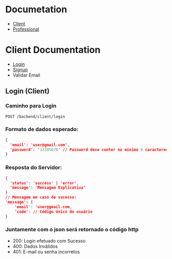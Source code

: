 # Documetation
- [Client](#client-documentation)
- [Professional](#professional-documentation)

# Client Documentation
- [Login](#login-(client))
- [Signup](#signup-(client))
- Validar Email

## Login (Client)

### Caminho para Login
```http
POST /backend/client/login
```

### Formato de dados esperado:
```json
{
  'email': 'user@gmail.com',
  'password': '12345678' // Password deve conter no mínimo 8 caracteres
}
```

### Resposta do Servidor:
```json
{
  'status': 'success' | 'error',
  'message': 'Mensagem Explicativa'
}
// Mensagem em caso de sucesso:
'message': {
    'email': 'user@gmail.com,
    'code': // Código único do usuário
}
```
### Juntamente com o json será retornado o código http
- 200: Login efetuado com Sucesso
- 400: Dados Inválidos
- 401: E-mail ou senha incorretos
